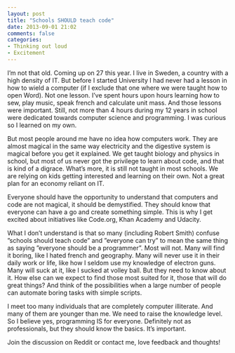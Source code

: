 ```yaml
---
layout: post
title: "Schools SHOULD teach code"
date: 2013-09-01 21:02
comments: false
categories:
- Thinking out loud
- Excitement
---
```


I’m not that old. Coming up on 27 this year. I live in Sweden, a country with a high density of IT. But before I started University I had never had a lesson in how to wield a computer (if I exclude that one where we were taught  how to open Word). Not one lesson. I’ve spent hours upon hours learning how to sew, play music, speak french and calculate unit mass. And those lessons were important. Still, not more than 4 hours during my 12 years in school were dedicated towards computer science and programming. I was curious so I learned on my own.

But most people around me have no idea how computers work. They are almost magical in the same way electricity and the digestive system is magical before you get it explained. We get taught biology and physics in school, but most of us never got the privilege to learn about code, and that is kind of a digrace. What’s more, it is still not taught in most schools. We are relying on kids getting interested and learning on their own. Not a great plan for an economy reliant on IT.

Everyone should have the opportunity to understand that computers and code are not magical, it should be demystified. They should know that everyone can have a go and create something simple. This is why I get excited about initiatives like Code.org, Khan Academy and Udacity.

What I don’t understand is that so many (including Robert Smith) confuse ”schools should teach code” and ”everyone can try” to mean the same thing as saying ”everyone should be a programmer”. Most will not. Many will find it boring, like I hated french and geography. Many will never use it in their daily work or life, like how I seldom use my knowledge of electron guns. Many will suck at it, like I sucked at volley ball. But they need to know about it. How else can we expect to find those most suited for it, those that will do great things? And think of the possibilities when a large number of people can automate boring tasks with simple scripts.

I meet too many individuals that are completely computer illiterate. And many of them are younger than me. We need to raise the knowledge level. So I believe yes, programming IS for everyone. Definitely not as professionals, but they should know the basics. It’s important.

Join the discussion on Reddit or contact me, love feedback and thoughts!